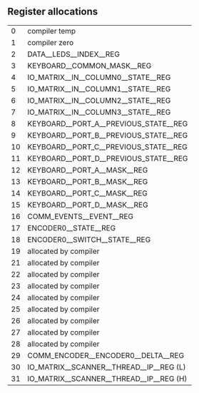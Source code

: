 ## Register allocations

|    |                                                                 |
|----|-----------------------------------------------------------------|
|  0 | compiler temp                                                   |
|  1 | compiler zero                                                   |
|  2 | DATA__LEDS__INDEX__REG                                          |
|  3 | KEYBOARD__COMMON_MASK__REG                                      |
|  4 | IO_MATRIX__IN__COLUMN0__STATE__REG                              |
|  5 | IO_MATRIX__IN__COLUMN1__STATE__REG                              |
|  6 | IO_MATRIX__IN__COLUMN2__STATE__REG                              |
|  7 | IO_MATRIX__IN__COLUMN3__STATE__REG                              |
|  8 | KEYBOARD__PORT_A__PREVIOUS_STATE__REG                           |
|  9 | KEYBOARD__PORT_B__PREVIOUS_STATE__REG                           |
| 10 | KEYBOARD__PORT_C__PREVIOUS_STATE__REG                           |
| 11 | KEYBOARD__PORT_D__PREVIOUS_STATE__REG                           |
| 12 | KEYBOARD__PORT_A__MASK__REG                                     |
| 13 | KEYBOARD__PORT_B__MASK__REG                                     |
| 14 | KEYBOARD__PORT_C__MASK__REG                                     |
| 15 | KEYBOARD__PORT_D__MASK__REG                                     |
| 16 | COMM_EVENTS__EVENT__REG                                         |
| 17 | ENCODER0__STATE__REG                                            |
| 18 | ENCODER0__SWITCH__STATE__REG                                    |
| 19 | allocated by compiler                                           |
| 21 | allocated by compiler                                           |
| 22 | allocated by compiler                                           |
| 23 | allocated by compiler                                           |
| 24 | allocated by compiler                                           |
| 25 | allocated by compiler                                           |
| 26 | allocated by compiler                                           |
| 27 | allocated by compiler                                           |
| 28 | allocated by compiler                                           |
| 29 | COMM_ENCODER__ENCODER0__DELTA__REG                              |
| 30 | IO_MATRIX__SCANNER__THREAD__IP__REG (L)                         |
| 31 | IO_MATRIX__SCANNER__THREAD__IP__REG (H)                         |

